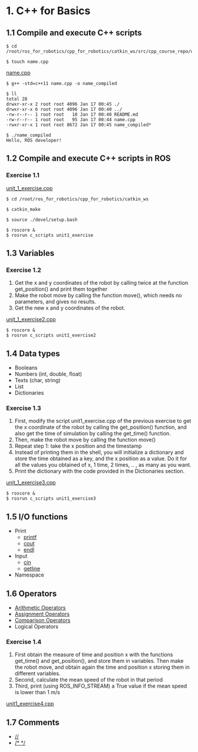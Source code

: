 # 1. C++ for Basics

## 1.1 Compile and execute C++ scripts
```
$ cd /root/ros_for_robotics/cpp_for_robotics/catkin_ws/src/cpp_course_repo/utilities/
```
```
$ touch name.cpp
```
[name.cpp](../catkin_ws/src/cpp_course_repo/utilities/name.cpp)
```
$ g++ -std=c++11 name.cpp -o name_compiled
```
```
$ ll
total 28
drwxr-xr-x 2 root root 4096 Jan 17 00:45 ./
drwxr-xr-x 6 root root 4096 Jan 17 00:40 ../
-rw-r--r-- 1 root root   18 Jan 17 00:40 README.md
-rw-r--r-- 1 root root   95 Jan 17 00:44 name.cpp
-rwxr-xr-x 1 root root 8672 Jan 17 00:45 name_compiled*
```
```
$ ./name_compiled
Hello, ROS developer!
```

## 1.2 Compile and execute C++ scripts in ROS

### Exercise 1.1
[unit_1_exercise.cpp](../catkin_ws/src/cpp_course_repo/c_scripts/src/unit1_exercise.cpp)
```
$ cd /root/ros_for_robotics/cpp_for_robotics/catkin_ws
```
```
$ catkin_make
```
```
$ source ./devel/setup.bash
```
```
$ roscore &
$ rosrun c_scripts unit1_exercise
```

## 1.3 Variables

### Exercise 1.2
1) Get the x and y coordinates of the robot by calling twice at the function get_position() and print them together
2) Make the robot move by calling the function move(), which needs no parameters, and gives no results.
3) Get the new x and y coordinates of the robot.

[unit_1_exercise2.cpp](../catkin_ws/src/cpp_course_repo/c_scripts/src/unit1_exercise2.cpp)

```
$ roscore &
$ rosrun c_scripts unit1_exercise2
```

## 1.4 Data types
- Booleans
- Numbers (int, double, float)
- Texts (char, string)
- List
- Dictionaries
### Exercise 1.3
1) First, modify the script unit1_exercise.cpp of the previous exercise to get the x coordinate of the robot by calling the get_position() function, and also get the time of simulation by calling the get_time() function.
2) Then, make the robot move by calling the function move()
3) Repeat step 1: take the x position and the timestamp
4) Instead of printing them in the shell, you will initialize a dictionary and store the time obtained as a key, and the x position as a value. Do it for all the values you obtained of x, 1 time, 2 times, .. , as many as you want.
5) Print the dictionary with the code provided in the Dictionaries section.

[unit_1_exercise3.cpp](../catkin_ws/src/cpp_course_repo/c_scripts/src/unit1_exercise3.cpp)

```
$ roscore &
$ rosrun c_scripts unit1_exercise3
```

## 1.5 I/O functions
- Print
    - [printf](../catkin_ws/src/cpp_course_repo/utilities/printf.cpp) 
    - [cout](../catkin_ws/src/cpp_course_repo/utilities/cout.cpp)
    - [endl](../catkin_ws/src/cpp_course_repo/utilities/endl.cpp)
- Input
    - [cin](../catkin_ws/src/cpp_course_repo/utilities/cin.cpp)
    - [getline](../catkin_ws/src/cpp_course_repo/utilities/cin_string.cpp)
- Namespace

## 1.6 Operators
- [Arithmetic Operators](../catkin_ws/src/cpp_course_repo/utilities/arithmetic.cpp)
- [Assignment Operators](../catkin_ws/src/cpp_course_repo/utilities/assignment.cpp)
- [Comparison Operators](../catkin_ws/src/cpp_course_repo/utilities/comparision.cpp)
- Logical Operators
### Exercise 1.4
1) First obtain the measure of time and position x with the functions get_time() and get_position(), and store them in variables. Then make the robot move, and obtain again the time and position x storing them in different variables.
2) Second, calculate the mean speed of the robot in that period
3) Third, print (using ROS_INFO_STREAM) a True value if the mean speed is lower than 1 m/s

[unit1_exercise4.cpp](../catkin_ws/src/cpp_course_repo/c_scripts/src/unit1_exercise4.cpp)

## 1.7 Comments
- [//](../catkin_ws/src/cpp_course_repo/utilities/comments.cpp)
- [/*   */](../catkin_ws/src/cpp_course_repo/utilities/comments.cpp)